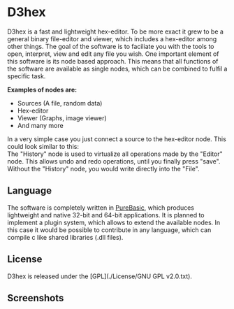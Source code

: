 D3hex
=====

D3hex is a fast and lightweight hex-editor.
To be more exact it grew to be a general binary file-editor and viewer, which includes a hex-editor among other things.
The goal of the software is to faciliate you with the tools to open, interpret, view and edit any file you wish.
One important element of this software is its node based approach.
This means that all functions of the software are available as single nodes, which can be combined to fulfil a specific task.

**Examples of nodes are:**
- Sources (A file, random data)
- Hex-editor
- Viewer (Graphs, image viewer)
- And many more

In a very simple case you just connect a source to the hex-editor node. This could look similar to this:
![<Image missing>](https://raw.githubusercontent.com/Dadido3/D3hex/master/Screenshots/Nodes_Simple.png)  
The "History" node is used to virtualize all operations made by the "Editor" node.
This allows undo and redo operations, until you finally press "save".
Without the "History" node, you would write directly into the "File".

## Language
The software is completely written in [PureBasic](http://www.purebasic.com), which produces lightweight and native 32-bit and 64-bit applications.
It is planned to implement a plugin system, which allows to extend the available nodes.
In this case it would be possible to contribute in any language, which can compile c like shared libraries (.dll files).

## License
D3hex is released under the [GPL](./License/GNU GPL v2.0.txt).

## Screenshots
![<Image missing>](https://raw.githubusercontent.com/Dadido3/D3hex/master/Screenshots/4.png)
![<Image missing>](https://raw.githubusercontent.com/Dadido3/D3hex/master/Screenshots/1.png)
![<Image missing>](https://raw.githubusercontent.com/Dadido3/D3hex/master/Screenshots/3.png)
